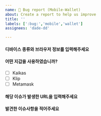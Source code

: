 ```yaml
---
name: 🐛 Bug report (Mobile-Wallet)
about: Create a report to help us improve
title: ''
labels: [':bug:','mobile','wallet']
assignees: 'dade-dd'

---
```


#### 디바이스 종류와 브라우저 정보를 입력해주세요

<!-- 
ex) IphoneSE2-Safari
-->


#### 어떤 지갑을 사용하였습니까?
- [ ] Kaikas
- [ ] Klip
- [ ] Metamask
<!-- ex)
- [ ] Kaikas
- [ ] Klip
- [X] Metamask
-->


#### 해당 이슈가 발생한 URL을 입력해주세요
<!-- 
ex) https://klaybay.io/games
-->


#### 발견한 이슈사항을 적어주세요
<!-- (이미 고쳐졌을 수 있습니다. On a Mac 이라면 Shift+Command+R로 새로 고침후에 재시도해도 동일한 현상이 발생하는지 확인해주세요.) -->

<!-- 재연을 위한 순서대로 결과까지 알려주시고, 기대하는 작동 결과를 알려주면 더 좋습니다.   -->

